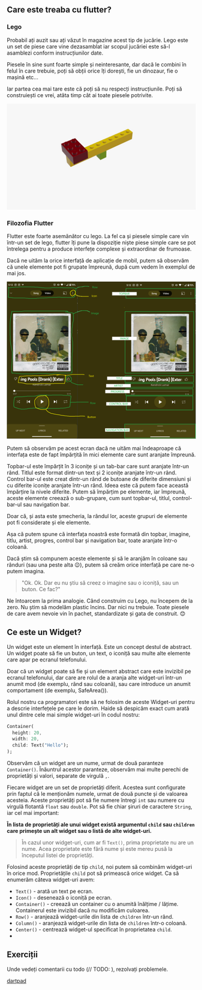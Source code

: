 ## Care este treaba cu flutter?

### Lego

Probabil ați auzit sau ați văzut în magazine acest tip de jucărie. Lego este un set de piese care vine dezasamblat iar scopul jucăriei este să-l asamblezi conform instrucțiunilor date.

Piesele în sine sunt foarte simple și neinteresante, dar dacă le combini în felul în care trebuie, poți să obții orice îți dorești, fie un dinozaur, fie o mașină etc...

Iar partea cea mai tare este că poți să nu respecți instrucțiunile. Poți să construiești ce vrei, atâta timp cât ai toate piesele potrivite.

![Lego](img/lego.jpeg)

### Filozofia Flutter

Flutter este foarte asemănător cu lego. La fel ca și piesele simple care vin într-un set de lego, flutter îți pune la dispoziție niște piese simple care se pot întrelega pentru a produce interfețe complexe și extraordinar de frumoase.

Dacă ne uităm la orice interfață de aplicație de mobil, putem să observăm că unele elemente pot fi grupate împreună, după cum vedem în exemplul de mai jos.

![YT Music](img/yt_music_1.png)

Putem să observăm pe acest ecran dacă ne uităm mai îndeaproape că interfața este de fapt împărțită în mici elemente care sunt aranjate împreună.

Topbar-ul este împărțit în 3 iconițe și un tab-bar care sunt aranjate într-un rând.
Titlul este format dintr-un text și 2 iconițe aranjate într-un rând.
Control bar-ul este creat dintr-un rând de butoane de diferite dimensiuni și cu diferite iconițe aranjate într-un rând.
Ideea este că putem face această împărțire la nivele diferite. Putem să împărțim pe elemente, iar împreună, aceste elemente creează o sub-grupare, cum sunt topbar-ul, titlul, control-bar-ul sau navigation bar.

Doar că, și asta este șmecheria, la rândul lor, aceste grupuri de elemente pot fi considerate și ele elemente.

Așa că putem spune că interfața noastră este formată din topbar, imagine, titlu, artist, progres, control bar și navigation bar, toate aranjate într-o coloană.

Dacă știm să compunem aceste elemente și să le aranjăm în coloane sau rânduri (sau una peste alta :wink:), putem să creăm orice interfață pe care ne-o putem imagina.

> "Ok. Ok. Dar eu nu știu să creez o imagine sau o iconiță, sau un buton. Ce fac?"

Ne întoarcem la prima analogie. Când construim cu Lego, nu începem de la zero. Nu știm să modelăm plastic încins. Dar nici nu trebuie. Toate piesele de care avem nevoie vin în pachet, standardizate și gata de construit. 😊

## Ce este un Widget?

Un widget este un element în interfață. Este un concept destul de abstract. Un widget poate să fie un buton, un text, o iconiță sau multe alte elemente care apar pe ecranul telefonului.

Doar că un widget poate să fie și un element abstract care este invizibil pe ecranul telefonului, dar care are rolul de a aranja alte widget-uri într-un anumit mod (de exemplu, rând sau coloană), sau care introduce un anumit comportament (de exemplu, SafeArea()).

Rolul nostru ca programatori este să ne folosim de aceste Widget-uri pentru a descrie interfețele pe care le dorim. Haide să despicăm exact cum arată unul dintre cele mai simple widget-uri în codul nostru:

```dart
Container(
  height: 20,
  width: 20,
  child: Text("Hello");
);

```
Observăm că un widget are un nume, urmat de două paranteze `Container()`. Înăuntrul acestor paranteze, observăm mai multe perechi de proprietăți și valori, separate de virgulă `,`.

Fiecare widget are un set de proprietăți diferit. Acestea sunt configurate prin faptul că le menționăm numele, urmat de două puncte și de valoarea acesteia. Aceste proprietăți pot să fie numere întregi `int` sau numere cu virgulă flotantă `float` sau `double`. Pot să fie chiar șiruri de caractere `String`, iar cel mai important:

**În lista de proprietăți ale unui widget există argumentul `child` sau `children` care primește un alt widget sau o listă de alte widget-uri.**

> În cazul unor widget-uri, cum ar fi `Text()`, prima proprietate nu are un nume. Acea proprietate este fără nume și este mereu pusă la începutul listei de proprietăți.

Folosind aceste proprietăți de tip `child`, noi putem să combinăm widget-uri în orice mod. Proprietățile `child` pot să primească orice widget. Ca să enumerăm câteva widget-uri avem:

- `Text()` - arată un text pe ecran.
- `Icon()` - desenează o iconiță pe ecran.
- `Container()` - creează un container cu o anumită înălțime / lățime. Containerul este invizibil dacă nu modificăm culoarea.
- `Row()` - aranjează widget-urile din lista de `children` într-un rând.
- `Column()` - aranjează widget-urile din lista de `children` într-o coloană.
- `Center()` - centrează widget-ul specificat în proprietatea `child`.
- 
## Exerciții

Unde vedeți comentarii cu todo (// TODO: ), rezolvați problemele.

[dartpad](https://dartpad.dev/?id=a3114e34db0ff9d74d2dffabdf723013 ':include :type=iframe width=100% height=800px loading="lazy"')

